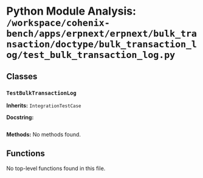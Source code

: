 # Python Module Analysis: `/workspace/cohenix-bench/apps/erpnext/erpnext/bulk_transaction/doctype/bulk_transaction_log/test_bulk_transaction_log.py`

## Classes

### `TestBulkTransactionLog`
**Inherits:** `IntegrationTestCase`


**Docstring:**
```

```

**Methods:**
No methods found.




## Functions

No top-level functions found in this file.
